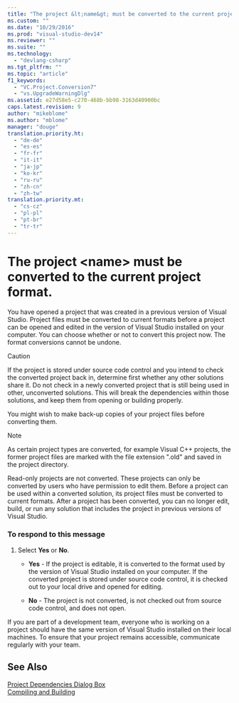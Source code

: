 ```yaml
---
title: "The project &lt;name&gt; must be converted to the current project format. | Microsoft Docs"
ms.custom: ""
ms.date: "10/29/2016"
ms.prod: "visual-studio-dev14"
ms.reviewer: ""
ms.suite: ""
ms.technology: 
  - "devlang-csharp"
ms.tgt_pltfrm: ""
ms.topic: "article"
f1_keywords: 
  - "VC.Project.Conversion7"
  - "vs.UpgradeWarningDlg"
ms.assetid: e27d58e5-c270-468b-bb98-3163d40900bc
caps.latest.revision: 9
author: "mikeblome"
ms.author: "mblome"
manager: "douge"
translation.priority.ht: 
  - "de-de"
  - "es-es"
  - "fr-fr"
  - "it-it"
  - "ja-jp"
  - "ko-kr"
  - "ru-ru"
  - "zh-cn"
  - "zh-tw"
translation.priority.mt: 
  - "cs-cz"
  - "pl-pl"
  - "pt-br"
  - "tr-tr"
---
```

# The project &lt;name&gt; must be converted to the current project format.
You have opened a project that was created in a previous version of Visual Studio. Project files must be converted to current formats before a project can be opened and edited in the version of Visual Studio installed on your computer. You can choose whether or not to convert this project now. The format conversions cannot be undone.  
  
> [!CAUTION]
>  If the project is stored under source code control and you intend to check the converted project back in, determine first whether any other solutions share it. Do not check in a newly converted project that is still being used in other, unconverted solutions. This will break the dependencies within those solutions, and keep them from opening or building properly.  
  
 You might wish to make back-up copies of your project files before converting them.  
  
> [!NOTE]
>  As certain project types are converted, for example Visual C++ projects, the former project files are marked with the file extension ".old" and saved in the project directory.  
  
 Read-only projects are not converted. These projects can only be converted by users who have permission to edit them. Before a project can be used within a converted solution, its project files must be converted to current formats. After a project has been converted, you can no longer edit, build, or run any solution that includes the project in previous versions of Visual Studio.  
  
### To respond to this message  
  
1.  Select **Yes** or **No**.  
  
    -   **Yes** - If the project is editable, it is converted to the format used by the version of Visual Studio installed on your computer. If the converted project is stored under source code control, it is checked out to your local drive and opened for editing.  
  
    -   **No** - The project is not converted, is not checked out from source code control, and does not open.  
  
 If you are part of a development team, everyone who is working on a project should have the same version of Visual Studio installed on their local machines. To ensure that your project remains accessible, communicate regularly with your team.  
  
## See Also  
 [Project Dependencies Dialog Box](http://msdn.microsoft.com/en-us/d66e48c3-3722-40dd-99b4-53d93cac128e)   
 [Compiling and Building](../ide/compiling-and-building-in-visual-studio.md)